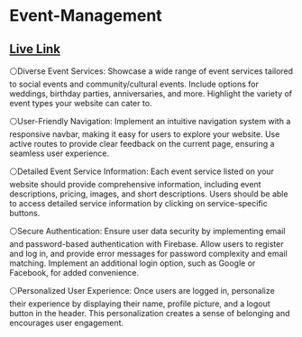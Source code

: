 # Event-Management

## [ Live Link](http://disgusted-match.surge.sh)

⚪Diverse Event Services: Showcase a wide range of event services tailored to social events and community/cultural events. Include options for weddings, birthday parties, anniversaries, and more. Highlight the variety of event types your website can cater to.

⚪User-Friendly Navigation: Implement an intuitive navigation system with a responsive navbar, making it easy for users to explore your website. Use active routes to provide clear feedback on the current page, ensuring a seamless user experience.

⚪Detailed Event Service Information: Each event service listed on your website should provide comprehensive information, including event descriptions, pricing, images, and short descriptions. Users should be able to access detailed service information by clicking on service-specific buttons.

⚪Secure Authentication: Ensure user data security by implementing email and password-based authentication with Firebase. Allow users to register and log in, and provide error messages for password complexity and email matching. Implement an additional login option, such as Google or Facebook, for added convenience.

⚪Personalized User Experience: Once users are logged in, personalize their experience by displaying their name, profile picture, and a logout button in the header. This personalization creates a sense of belonging and encourages user engagement.